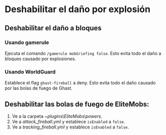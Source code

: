 # Deshabilitar el daño por explosión

## Deshabilitar el daño a bloques

### Usando gamerule

Ejecuta el comando `/gamerule mobGriefing false`. Esto evita todo el daño a bloques causado por explosiones.

### Usando WorldGuard

Establece el flag `ghast-fireball` a deny. Esto evita todo el daño causado por las bolas de fuego de Ghast.

## Deshabilitar las bolas de fuego de EliteMobs:

1. Ve a la carpeta *~plugins\EliteMobs\powers*.
2. Ve a *attack_fireball.yml* y establece `isEnabled` a `false`.
3. Ve a *tracking_fireball.yml* y establece `isEnabled` a `false`.
